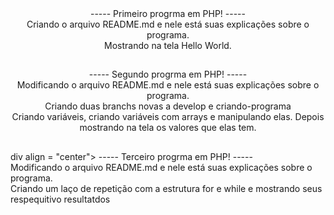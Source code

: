 <div align = "center">
----- Primeiro progrma em PHP! -----</br>
Criando o arquivo README.md e nele está suas explicações sobre o programa.</br>
Mostrando na tela Hello World.
</div>

##

<div align = "center">
----- Segundo progrma em PHP! -----</br>
Modificando o arquivo README.md e nele está suas explicações sobre o programa.</br>
Criando duas branchs novas a develop e criando-programa</br>
Criando variáveis, criando variáveis com arrays e manipulando elas. Depois mostrando na tela os valores que elas tem.
</div>

##

div align = "center">
----- Terceiro progrma em PHP! -----</br>
Modificando o arquivo README.md e nele está suas explicações sobre o programa.</br>
Criando um laço de repetição com a estrutura for e while e mostrando seus respequitivo resultatdos</br>
</div>

##